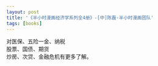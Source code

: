 ```yaml
---
layout: post
title: '《半小时漫画经济学系列全4册》-[中]陈磊·半小时漫画团队'
tags: [books]
---
```

对医保、五险一金、纳税\
股票、国债、期货\
炒房、次贷、金融危机有更多了解。
